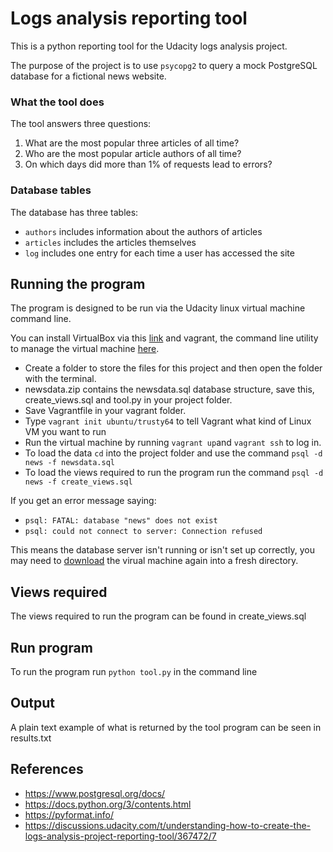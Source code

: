 # Logs analysis reporting tool

This is a python reporting tool for the Udacity logs analysis project.  

The purpose of the project is to use `psycopg2` to query a mock PostgreSQL database for a fictional news website. 

### What the tool does

The tool answers three questions:
  1. What are the most popular three articles of all time?
  2. Who are the most popular article authors of all time?
  3. On which days did more than 1% of requests lead to errors?
  
### Database tables

The database has three tables:
  * `authors` includes information about the authors of articles
  * `articles` includes the articles themselves
  * `log` includes one entry for each time a user has accessed the site
  
## Running the program

The program is designed to be run via the Udacity linux virtual machine command line.

You can install VirtualBox via this [link](https://www.virtualbox.org/wiki/Downloads) and vagrant, the command line utility to manage the virtual machine [here](https://www.vagrantup.com/downloads.html). 
  
 * Create a folder to store the files for this project and then open the folder with the terminal.
 * newsdata.zip contains the newsdata.sql database structure, save this, create_views.sql and tool.py in your project folder.
 * Save Vagrantfile in your vagrant folder.
 * Type `vagrant init ubuntu/trusty64` to tell Vagrant what kind of Linux VM you want to run
 * Run the virtual machine by running `vagrant up`and `vagrant ssh` to log in.
 * To load the data `cd` into  the project folder and use the command `psql -d news -f newsdata.sql`
 * To load the views required to run the program run the command `psql -d news -f create_views.sql` 

If you get an error message saying:
 - ```psql: FATAL: database "news" does not exist```
 - ```psql: could not connect to server: Connection refused```
 
This means the database server isn't running or isn't set up correctly, you may need to [download](https://github.com/udacity/fullstack-nanodegree-vm) the
virual machine again into a fresh directory.
  
## Views required

The views required to run the program can be found in create_views.sql
    
## Run program

To run the program run `python tool.py` in the command line

## Output

A plain text example of what is returned by the tool program can be seen in results.txt

## References

* https://www.postgresql.org/docs/
* https://docs.python.org/3/contents.html
* https://pyformat.info/
* https://discussions.udacity.com/t/understanding-how-to-create-the-logs-analysis-project-reporting-tool/367472/7
  

